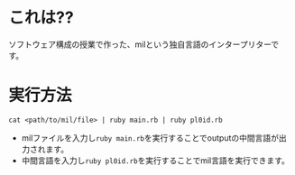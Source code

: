 # これは??
ソフトウェア構成の授業で作った、milという独自言語のインタープリターです。
# 実行方法
```
cat <path/to/mil/file> | ruby main.rb | ruby pl0id.rb
```
- milファイルを入力し`ruby main.rb`を実行することでoutputの中間言語が出力されます。
- 中間言語を入力し`ruby pl0id.rb`を実行することでmil言語を実行できます。